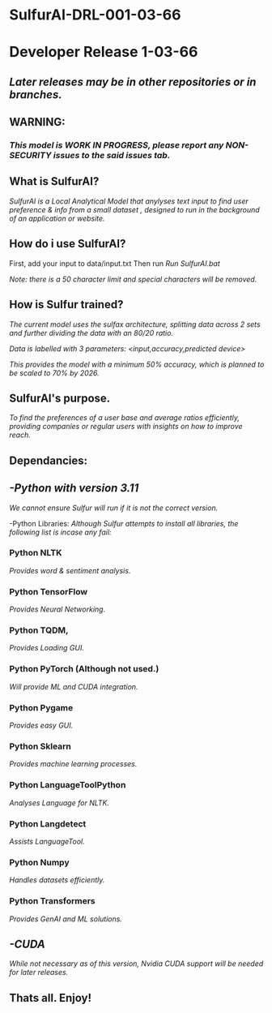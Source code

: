 # SulfurAI-DRL-001-03-66
# Developer Release 1-03-66
## _Later releases may be in other repositories or in branches._
 
## WARNING:
### _This model is WORK IN PROGRESS, please report any NON-SECURITY issues to the said issues tab._


## What is SulfurAI?

_SulfurAI is a Local Analytical Model that anylyses text input to find user preference & info from a small dataset , designed to run in the background of an application or website._

## How do i use SulfurAI?

First, add your input to data/input.txt
Then run 
_Run SulfurAI.bat_

_Note: there is a 50 character limit and special characters will be removed._

## How is Sulfur trained?

_The current model uses the sulfax architecture, splitting data across 2 sets and further dividing the data with an 80/20 ratio._

_Data is labelled with 3 parameters:
 <input,accuracy,predicted device>_

 _This provides the model with a minimum 50% accuracy, which is planned to be scaled to 70% by 2026._

## SulfurAI's purpose.

_To find the preferences of a user base and average ratios efficiently, providing companies or regular users with insights on how to improve reach._


## Dependancies:
## _-Python with version 3.11_
_We cannot ensure Sulfur will run if it is not the correct version._

-Python Libraries:
 _Although Sulfur attempts to install all libraries, the following list is incase any fail:_
  ### Python NLTK
  _Provides word & sentiment analysis._
  ### Python TensorFlow 
  _Provides Neural Networking._
  ### Python TQDM,
  _Provides Loading GUI._
  ### Python PyTorch (Although not used.)
  _Will provide ML and CUDA integration._
  ### Python Pygame
  _Provides easy GUI._
  ### Python Sklearn
  _Provides machine learning processes._
  ### Python LanguageToolPython
  _Analyses Language for NLTK._
  ### Python Langdetect
  _Assists LanguageTool._
  ### Python Numpy
  _Handles datasets efficiently._
  ### Python Transformers
  _Provides GenAI and ML solutions._

## _-CUDA_
_While not necessary as of this version, Nvidia CUDA support will be needed for later releases._

## Thats all. Enjoy!
  
  


